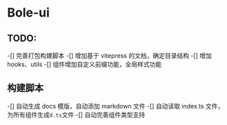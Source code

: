 # Bole-ui

## TODO:

-[] 完善打包构建脚本
-[] 增加基于 vitepress 的文档，确定目录结构
-[] 增加 hooks、utils
-[] 组件增加自定义前缀功能，全局样式功能

## 构建脚本

-[] 自动生成 docs 模版，自动添加 markdown 文件
-[] 自动读取 index.ts 文件，为所有组件生成`d.ts`文件
-[] 自动完善组件类型支持
